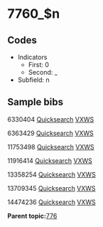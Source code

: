# 7760\_$n

## Codes

-   Indicators
    -   First: 0
    -   Second: \_
-   Subfield: n

## Sample bibs

6330404 [Quicksearch](https://search.library.yale.edu/catalog/6330404) [VXWS](http://prodorbis.library.yale.edu:7014/vxws/GetHoldingsService?bibId=6330404)

6363429 [Quicksearch](https://search.library.yale.edu/catalog/6363429) [VXWS](http://prodorbis.library.yale.edu:7014/vxws/GetHoldingsService?bibId=6363429)

11753498 [Quicksearch](https://search.library.yale.edu/catalog/11753498) [VXWS](http://prodorbis.library.yale.edu:7014/vxws/GetHoldingsService?bibId=11753498)

11916414 [Quicksearch](https://search.library.yale.edu/catalog/11916414) [VXWS](http://prodorbis.library.yale.edu:7014/vxws/GetHoldingsService?bibId=11916414)

13358254 [Quicksearch](https://search.library.yale.edu/catalog/13358254) [VXWS](http://prodorbis.library.yale.edu:7014/vxws/GetHoldingsService?bibId=13358254)

13709345 [Quicksearch](https://search.library.yale.edu/catalog/13709345) [VXWS](http://prodorbis.library.yale.edu:7014/vxws/GetHoldingsService?bibId=13709345)

14474236 [Quicksearch](https://search.library.yale.edu/catalog/14474236) [VXWS](http://prodorbis.library.yale.edu:7014/vxws/GetHoldingsService?bibId=14474236)

**Parent topic:**[776](../../tags/776/776.md)

